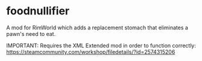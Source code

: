 # foodnullifier
A mod for RimWorld which adds a replacement stomach that eliminates a pawn's need to eat.

IMPORTANT: Requires the XML Extended mod in order to function correctly: https://steamcommunity.com/workshop/filedetails/?id=2574315206
